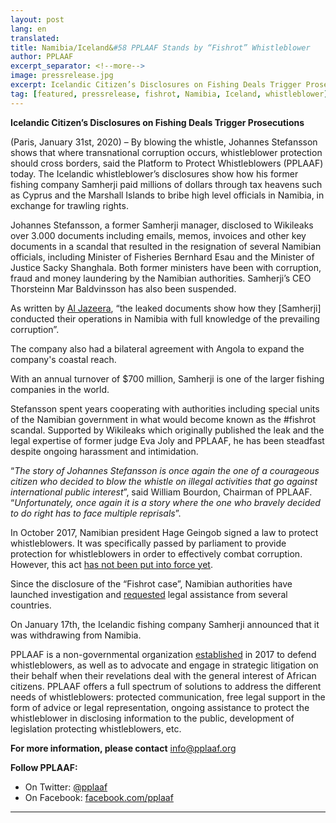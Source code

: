 ```yaml
---
layout: post
lang: en
translated: 
title: Namibia/Iceland&#58 PPLAAF Stands by “Fishrot” Whistleblower
author: PPLAAF
excerpt_separator: <!--more-->
image: pressrelease.jpg
excerpt: Icelandic Citizen’s Disclosures on Fishing Deals Trigger Prosecutions
tag: [featured, pressrelease, fishrot, Namibia, Iceland, whistleblower]
---
```

**Icelandic Citizen’s Disclosures on Fishing Deals Trigger Prosecutions**

(Paris, January 31st, 2020) – By blowing the whistle, Johannes Stefansson shows that where transnational corruption occurs, whistleblower protection should cross borders, said the Platform to Protect Whistleblowers (PPLAAF) today. The Icelandic whistleblower’s disclosures show how his former fishing company Samherji paid millions of dollars through tax heavens such as Cyprus and the Marshall Islands to bribe high level officials in Namibia, in exchange for trawling rights. 

Johannes Stefansson, a former Samherji manager, disclosed to Wikileaks over 3.000 documents including emails, memos, invoices and other key documents in a scandal that resulted in the resignation of several Namibian officials, including Minister of Fisheries Bernhard Esau and the Minister of Justice Sacky Shanghala. Both former ministers have been with corruption, fraud and money laundering by the Namibian authorities. Samherji’s CEO Thorsteinn Mar Baldvinsson has also been suspended. 

As written by [Al Jazeera](https://www.aljazeera.com/indepth/features/anatomy-bribe-deep-dive-underworld-corruption-191201083510578.html), “the leaked documents show how they [Samherji] conducted their operations in Namibia with full knowledge of the prevailing corruption”. 

The company also had a bilateral agreement with Angola to expand the company's coastal reach. 

With an annual turnover of $700 million, Samherji is one of the larger fishing companies in the world. 

Stefansson spent years cooperating with authorities including special units of the Namibian government in what would become known as the #fishrot scandal. Supported by Wikileaks which originally published the leak and the legal expertise of former judge Eva Joly and PPLAAF, he has been steadfast despite ongoing harassment and intimidation.

“_The story of Johannes Stefansson is once again the one of a courageous citizen who decided to blow the whistle on illegal activities that go against international public interest_”, said William Bourdon, Chairman of PPLAAF. “_Unfortunately, once again it is a story where the one who bravely decided to do right has to face multiple reprisals_”. 

In October 2017, Namibian president Hage Geingob signed a law to protect whistleblowers. It was specifically passed by parliament to provide protection for whistleblowers in order to effectively combat corruption. However, this act [has not been put into force yet](https://www.namibian.com.na/87354/read/Whistleblower-Protection-Law-Hangs-in-the-Balance). 

Since the disclosure of the “Fishrot case”, Namibian authorities have launched investigation and [requested](https://www.namibian.com.na/87432/read/State-hunts-Fishrot-assets-in-Dubai) legal assistance from several countries. 

On January 17th, the Icelandic fishing company Samherji announced that it was withdrawing from Namibia. 

PPLAAF is a non-governmental organization [established](https://www.theguardian.com/world/2017/mar/10/rebels-with-a-cause-africas-whistleblowers-need-urgent-protection) in 2017 to defend whistleblowers, as well as to advocate and engage in strategic litigation on their behalf when their revelations deal with the general interest of African citizens. PPLAAF offers a full spectrum of solutions to address the different needs of whistleblowers: protected communication, free legal support in the form of advice or legal representation, ongoing assistance to protect the whistleblower in disclosing information to the public, development of legislation protecting whistleblowers, etc.



**For more information, please contact** [info@pplaaf.org](mailto:info@pplaaf.org)

**Follow PPLAAF:**
- On Twitter: [@pplaaf](https://twitter.com/pplaaf)
- On Facebook: [facebook.com/pplaaf](https://www.facebook.com/PPLAAF/)

----------------------
